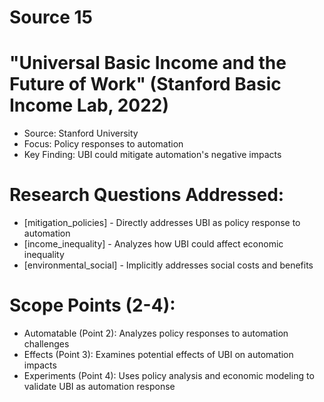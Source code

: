 # Source 15

# "Universal Basic Income and the Future of Work" (Stanford Basic Income Lab, 2022)
- Source: Stanford University
- Focus: Policy responses to automation
- Key Finding: UBI could mitigate automation's negative impacts

# Research Questions Addressed:
- [mitigation_policies] - Directly addresses UBI as policy response to automation
- [income_inequality] - Analyzes how UBI could affect economic inequality
- [environmental_social] - Implicitly addresses social costs and benefits

# Scope Points (2-4):
- Automatable (Point 2): Analyzes policy responses to automation challenges
- Effects (Point 3): Examines potential effects of UBI on automation impacts
- Experiments (Point 4): Uses policy analysis and economic modeling to validate UBI as automation response